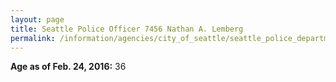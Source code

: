 ```yaml
---
layout: page
title: Seattle Police Officer 7456 Nathan A. Lemberg
permalink: /information/agencies/city_of_seattle/seattle_police_department/copbook/7456/
---
```


**Age as of Feb. 24, 2016:** 36
